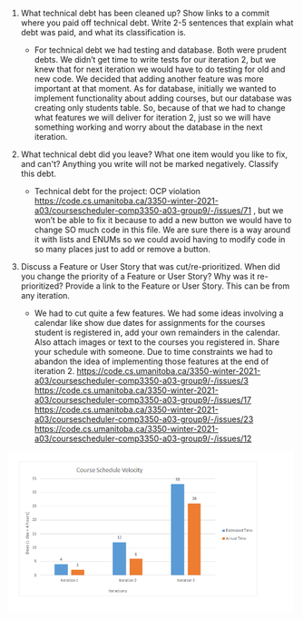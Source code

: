 1. What technical debt has been cleaned up? Show links to a commit where you paid off technical debt. Write 2-5 sentences that explain what debt was paid, and what its classification is.
    * For technical debt we had testing and database. Both were prudent debts. We didn’t get time to write tests for our iteration 2, but we knew that for next iteration we would have to do testing for old and new code. We decided that adding another feature was more important at that moment. As for database, initially we wanted to implement functionality about adding courses, but our database was creating only students table. So, because of that we had to change what features we will deliver for iteration 2, just so we will have something working and worry about the database in the next iteration.


2. What technical debt did you leave? What one item would you like to fix, and can't? Anything you write will not be marked negatively. Classify this debt.
    * Technical debt for the project: OCP violation https://code.cs.umanitoba.ca/3350-winter-2021-a03/coursescheduler-comp3350-a03-group9/-/issues/71 , but we won’t be able to fix it because to add a new button we would have to change SO much code in this file. We are sure there is a way around it with lists and ENUMs so we could avoid having to modify code in so many places just to add or remove a button.  


3. Discuss a Feature or User Story that was cut/re-prioritized. When did you change the priority of a Feature or User Story? Why was it re-prioritized? Provide a link to the Feature or User Story. This can be from any iteration.
    * We had to cut quite a few features. We had some ideas involving a calendar like show due dates for assignments for the courses student is registered in, add your own remainders in the calendar. Also attach images or text to the courses you registered in. Share your schedule with someone. Due to time constraints we had to abandon the idea of implementing those features at the end of iteration 2.
https://code.cs.umanitoba.ca/3350-winter-2021-a03/coursescheduler-comp3350-a03-group9/-/issues/3
https://code.cs.umanitoba.ca/3350-winter-2021-a03/coursescheduler-comp3350-a03-group9/-/issues/17
https://code.cs.umanitoba.ca/3350-winter-2021-a03/coursescheduler-comp3350-a03-group9/-/issues/23
https://code.cs.umanitoba.ca/3350-winter-2021-a03/coursescheduler-comp3350-a03-group9/-/issues/12


![](Course_Schedule_Velocity.png)
